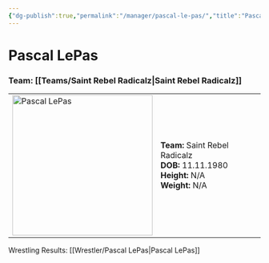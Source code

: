 ```yaml
---
{"dg-publish":true,"permalink":"/manager/pascal-le-pas/","title":"Pascal LePas","noteIcon":"","created":"2024-11-28T10:47:43.948+01:00"}
---
```


# **Pascal LePas**
### Team: [[Teams/Saint Rebel Radicalz\|Saint Rebel Radicalz]]
<table>
<tr>
<td><img src="Pascal LePas.png" width="280" alt="Pascal LePas"></td>
<td>
<b>Team:</b> Saint Rebel Radicalz<br>
<b>DOB:</b> 11.11.1980<br>
<b>Height:</b> N/A<br>
<b>Weight:</b> N/A<br>
</td>
</tr>
</table>

Wrestling Results: [[Wrestler/Pascal LePas\|Pascal LePas]]